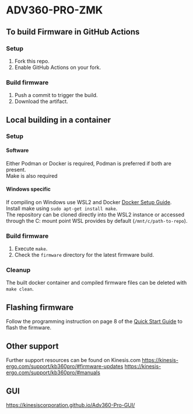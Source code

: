 # ADV360-PRO-ZMK

## To build Firmware in GitHub Actions

### Setup

1. Fork this repo.
2. Enable GitHub Actions on your fork.

### Build firmware

1. Push a commit to trigger the build.
2. Download the artifact.

## Local building in a container

### Setup

#### Software

Either Podman or Docker is required, Podman is preferred if both are present.\
Make is also required

#### Windows specific
If compiling on Windows use WSL2 and Docker [Docker Setup Guide](https://docs.docker.com/desktop/windows/wsl/).\
Install make using `sudo apt-get install make`.\
The repository can be cloned directly into the WSL2 instance or accessed through the C: mount point WSL provides by default (`/mnt/c/path-to-repo`).

### Build firmware

1. Execute `make`.
2. Check the `firmware` directory for the latest firmware build.

### Cleanup

The built docker container and compiled firmware files can be deleted with `make clean`.

## Flashing firmware

Follow the programming instruction on page 8 of the [Quick Start Guide](https://kinesis-ergo.com/wp-content/uploads/Advantage360-Professional-QSG-v8-25-22.pdf) to flash the firmware.

## Other support

Further support resources can be found on Kinesis.com
https://kinesis-ergo.com/support/kb360pro/#firmware-updates
https://kinesis-ergo.com/support/kb360pro/#manuals

## GUI
https://kinesiscorporation.github.io/Adv360-Pro-GUI/

